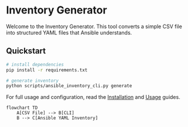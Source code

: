 # Inventory Generator

Welcome to the Inventory Generator.
This tool converts a simple CSV file into structured YAML files that Ansible understands.

## Quickstart

```bash
# install dependencies
pip install -r requirements.txt

# generate inventory
python scripts/ansible_inventory_cli.py generate
```

For full usage and configuration, read the
[Installation](installation.md) and [Usage](usage.md) guides.

```mermaid
flowchart TD
    A[CSV File] --> B[CLI]
    B --> C[Ansible YAML Inventory]
```
